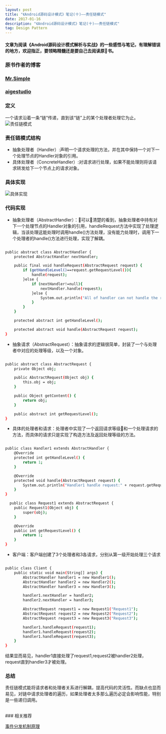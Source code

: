 ```yaml
---
layout: post
title: "《Android源码设计模式》笔记(十)——责任链模式"
date: 2017-01-16
description: "《Android源码设计模式》笔记(十)——责任链模式"
tag: Design Pattern
---   
```

#### 文章为阅读《Android源码设计模式解析与实战》的一些感悟与笔记，有理解错误的地方，欢迎指正，要领略精髓还是要自己去阅读原书。

### 原书作者的博客

### [Mr.Simple](http://blog.csdn.net/bboyfeiyu)

### [aigestudio](http://blog.csdn.net/aigestudio)

### 定义

  一个请求沿着一条“链”传递，直到该“链”上的某个处理者处理它为止。
![责任链模式](http://upload-images.jianshu.io/upload_images/1859111-b74d057a030c6886.png?imageMogr2/auto-orient/strip%7CimageView2/2/w/1240)

### 责任链模式结构

*  抽象处理者（Handler）:声明一个请求处理的方法，并在其中保持一个对下一个处理节点的Handler对象的引用。
*  具体处理者（ConcreteHandler）:对请求进行处理，如果不能处理则将该请求转发给下一个节点上的请求对象。

### 具体实现


![具体实现](http://upload-images.jianshu.io/upload_images/1859111-dfa89b29e8a3aaae.png?imageMogr2/auto-orient/strip%7CimageView2/2/w/1240)

### 代码实现

* 抽象处理者（AbstractHandler）：可以清楚的看到，抽象处理者中持有对下一个处理节点的Handler对象的引用，handleRequest方法中实现了处理逻辑，当该处理这能处理时调用handle()方法处理，没有能力处理时，调用下一个处理者的handle()方法进行处理，实现了解耦。
```bash

public abstract class AbstractHandler {
    protected AbstractHandler nextHandler;

    public final void handleRequest(AbstractRequest request) {
        if (getHandleLevel()==request.getRequestLevel()){
            handle(request);
        }else {
            if (nextHandler!=null){
                nextHandler.handle(request);
            }else {
                System.out.println("All of handler can not handle the request");
            }
        }
    }

    protected abstract int getHandleLevel();

    protected abstract void handle(AbstractRequest request);
}

```

* 抽象请求（AbstractRequest）：抽象请求的逻辑很简单，封装了一个与处理者中对应的处理等级，以及一个对象。

```bash

public abstract class AbstractRequest {
    private Object obj;

    public AbstractRequest(Object obj) {
        this.obj = obj;
    }

    public Object getContent() {
        return obj;
    }

    public abstract int getRequestLevel();
}

```

* 具体的处理者和请求：处理者中实现了一个返回请求等级和一个处理请求的方法，而具体的请求只是实现了构造方法及返回处理等级的方法。

```bash

public class Handler1 extends AbstractHandler {
    @Override
    protected int getHandleLevel() {
        return 1;
    }

    @Override
    protected void handle(AbstractRequest request) {
        System.out.println("Handler1 handle request:" + request.getRequestLevel());
    }
}  

  public class Request1 extends AbstractRequest {
    public Request1(Object obj) {
        super(obj);
    }

    @Override
    public int getRequestLevel() {
        return 1;
    }
}

```

* 客户端：客户端创建了3个处理者和3各请求，分别从第一级开始处理三个请求

```bash

public class Client {
    public static void main(String[] args) {
        AbstractHandler handler1 = new Handler1();
        AbstractHandler handler2 = new Handler2();
        AbstractHandler handler3 = new Handler3();

        handler1.nextHandler = handler2;
        handler2.nextHandler = handler3;

        AbstractRequest request1 = new Request1("Request1");
        AbstractRequest request2 = new Request2("Request2");
        AbstractRequest request3 = new Request3("Request3");

        handler1.handleRequest(request1);
        handler1.handleRequest(request2);
        handler1.handleRequest(request3);
    }
}

```

结果显而易见，handler1直接处理了request1,request2被handler2处理，request直到handler3才被处理。

### 总结

  责任链模式能将请求者和处理者关系进行解耦，提高代码的灵活性。而缺点也显而易见，对链中请求处理者的遍历，如果处理者太多那么遍历必定会影响性能，特别是一些递归调用。

<br>
### 相关推荐

[事件分发机制原理](https://github.com/GcsSloop/AndroidNote/blob/master/CustomView/Advance/%5B12%5DDispatch-TouchEvent-Theory.md)
